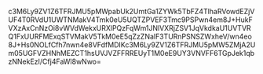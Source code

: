 c3M6Ly9ZV1Z6TFRJMU5pMWpabUk2UmtGa1ZYWk5TbFZ4TlhaRVowdEZjVUF4T0RVdU1UWTNMakV4Tmk0eU5UQTZPVEF3Tmc9PSPwn4em8J+HukFVXzAxCnNzOi8vWVdWekxURXlPQzFqWm1JNlVXRjZSV1JqVkdkaU1UVTVRQ1FxUURFMExqSTVMakV5TkM0eE5qZzZNalF3TURnPSNSZWxheV/wn4eo8J+Hs0NOLfCfh7nwn4e8VFdfMDIKc3M6Ly9ZV1Z6TFRJMU5pMW5ZMjA2Um05UGFVZHNhMEZCT1hsUVJVZFFRREUyT1M0eE9UY3VNVFF6TGpJek1qbzNNekEzI/Cfj4FaWl8wNwo=